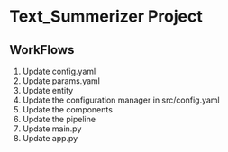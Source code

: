# Text_Summerizer Project 






## WorkFlows 
1. Update config.yaml
2. Update params.yaml 
3. Update entity
4. Update the configuration manager in src/config.yaml
5. Update the components
6. Update the pipeline
7. Update main.py
8. Update app.py